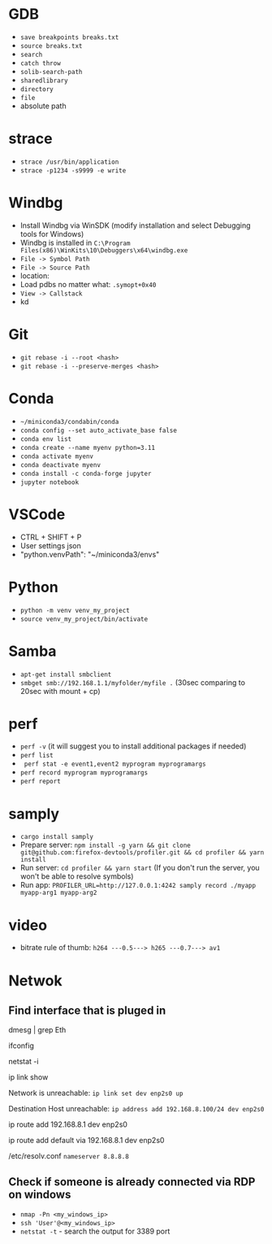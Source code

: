 # GDB
* `save breakpoints breaks.txt`
* `source breaks.txt`
* `search`
* `catch throw`
* `solib-search-path`
* `sharedlibrary`
* `directory`
* `file`
* absolute path

# strace
* `strace /usr/bin/application`
* `strace -p1234 -s9999 -e write`

# Windbg
* Install Windbg via WinSDK (modify installation and select Debugging tools for Windows)
* Windbg is installed in `C:\Program Files(x86)\WinKits\10\Debuggers\x64\windbg.exe`
* `File -> Symbol Path`
* `File -> Source Path`
* location:
* Load pdbs no matter what: `.symopt+0x40`
* `View -> Callstack`
* kd

# Git
* `git rebase -i --root <hash>`
* `git rebase -i --preserve-merges <hash>`

# Conda
* ```~/miniconda3/condabin/conda```
* ```conda config --set auto_activate_base false```
* ```conda env list```
* ```conda create --name myenv python=3.11```
* ```conda activate myenv```
* ```conda deactivate myenv```
* ```conda install -c conda-forge jupyter```
* ```jupyter notebook```

# VSCode
* CTRL + SHIFT + P
* User settings json
* "python.venvPath": "~/miniconda3/envs"

# Python
* ```python -m venv venv_my_project```
* ```source venv_my_project/bin/activate```

# Samba
* ``` apt-get install smbclient ```
* ``` smbget smb://192.168.1.1/myfolder/myfile . ``` (30sec comparing to 20sec with mount + cp)

# perf
* ``` perf -v ``` (it will suggest you to install additional packages if needed)
* ``` perf list ```
* ``` perf stat -e event1,event2 myprogram myprogramargs```
* ``` perf record myprogram myprogramargs ```
* ``` perf report ```

# samply

* ```cargo install samply```
* Prepare server: ```npm install -g yarn && git clone git@github.com:firefox-devtools/profiler.git && cd profiler && yarn install```
* Run server: ```cd profiler && yarn start``` (If you don't run the server, you won't be able to resolve symbols)
* Run app: ```PROFILER_URL=http://127.0.0.1:4242 samply record ./myapp myapp-arg1 myapp-arg2```

# video

* bitrate rule of thumb: ```h264 ---0.5---> h265 ---0.7---> av1```

# Netwok

## Find interface that is pluged in

dmesg | grep Eth

ifconfig

netstat -i

ip link show

Network is unreachable: ```ip link set dev enp2s0 up```

Destination Host unreachable: ```ip address add 192.168.8.100/24 dev enp2s0```

ip route add 192.168.8.1 dev enp2s0

ip route add default via 192.168.8.1 dev enp2s0

/etc/resolv.conf `nameserver 8.8.8.8`

## Check if someone is already connected via RDP on windows

* `nmap -Pn <my_windows_ip>`
* `ssh 'User'@<my_windows_ip>`
* `netstat -t` - search the output for 3389 port

